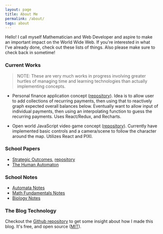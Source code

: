 ```yaml
---
layout: page
title: About Me
permalink: /about/
tags: about
---
```


Hello! I call myself Mathematician and Web Developer and aspire to make an
important impact on the World Wide Web. If you're interested in what I've
already done, check out these lists of things. Also please make sure to check
back in sometime!

### Current Works
> NOTE: These are very much works in progress involving greater hurtles of managing time and learning technologies than actually implementing concepts.

* Personal finance application concept
  ([repository](https://github.com/JustenRickert/financial-tribble)). Idea is to
  allow user to add collections of recurring payments, then using that to
  reactively graph expected overall balances below. Eventually want to allow
  input of individual payments, then using an interpolating function to guess
  the recurring payments. Uses React/Redux, and Recharts.

* Open world JavaScript video game concept
  ([repository](https://github.com/JustenRickert/didactic-octo-waffle)).
  Currently have implemented basic controls and a camera/scene to follow the
  character around the map. Utilizes React and PIXI.

### School Papers

* [Strategic Outcomes](/files/strategicoutcomes.pdf), [repository](//github.com/JustenRickert/papergame)
* [The Human Automaton](/files/thehumanautomaton.pdf)

### School Notes

* [Automata Notes](//github.com/JustenRickert/automata-notes/blob/master/notes/notes.pdf)
* [Math Fundamentals Notes](//github.com/JustenRickert/math-fundamentals-notes/blob/master/study/study.pdf)
* [Biology Notes](//github.com/JustenRickert/biology-notes/blob/master/main.pdf)

### The Blog Technology

Checkout the [Github repository](https://github.com/justenrickert/pixyll) to get
some insight about how I made this blog. It's free, and open source
([MIT](http://opensource.org/licenses/MIT)).

